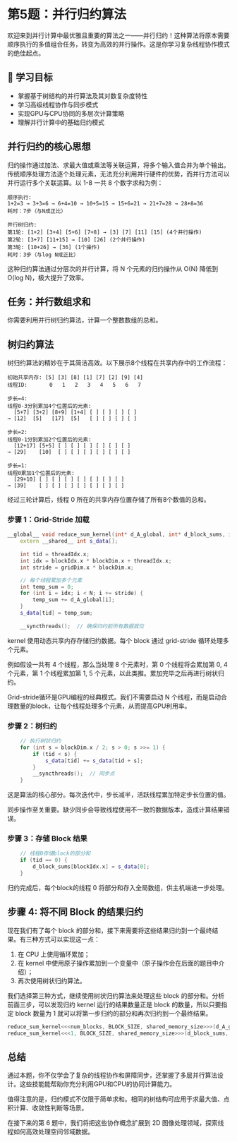 # 第5题：并行归约算法

欢迎来到并行计算中最优雅且重要的算法之一——并行归约！这种算法将原本需要顺序执行的多值组合任务，转变为高效的并行操作。这是你学习复杂线程协作模式的绝佳起点。

## 🎯 学习目标

- 掌握基于树结构的并行算法及其对数复杂度特性
- 学习高级线程协作与同步模式
- 实现GPU与CPU协同的多层次计算策略
- 理解并行计算中的基础归约模式

## 并行归约的核心思想

归约操作通过加法、求最大值或乘法等关联运算，将多个输入值合并为单个输出。传统顺序处理方法逐个处理元素，无法充分利用并行硬件的优势，而并行方法可以并行运行多个关联运算。以 1-8 一共 8 个数字求和为例：

```
顺序执行:
1+2=3 → 3+3=6 → 6+4=10 → 10+5=15 → 15+6=21 → 21+7=28 → 28+8=36
耗时：7步（与N成正比）

并行树归约:
第1轮: [1+2] [3+4] [5+6] [7+8] → [3] [7] [11] [15] (4个并行操作)
第2轮: [3+7] [11+15] → [10] [26] (2个并行操作)  
第3轮: [10+26] → [36] (1个操作)
耗时：3步（与log N成正比）
```

这种归约算法通过分层次的并行计算，将 N 个元素的归约操作从 O(N) 降低到 O(log N)，极大提升了效率。

## 任务：并行数组求和

你需要利用并行树归约算法，计算一个整数数组的总和。

## 树归约算法

树归约算法的精妙在于其简洁高效。以下展示8个线程在共享内存中的工作流程：

```
初始共享内存: [5] [3] [8] [1] [7] [2] [9] [4]
线程ID:       0   1   2   3   4   5   6   7

步长=4:
线程0-3分别累加4个位置后的元素:
  [5+7] [3+2] [8+9] [1+4] [ ] [ ] [ ] [ ]
→ [12]  [5]   [17]  [5]   [ ] [ ] [ ] [ ]

步长=2:  
线程0-1分别累加2个位置后的元素:
  [12+17] [5+5] [ ] [ ] [ ] [ ] [ ] [ ]
→ [29]    [10]  [ ] [ ] [ ] [ ] [ ] [ ]

步长=1:
线程0累加1个位置后的元素:
  [29+10] [ ] [ ] [ ] [ ] [ ] [ ] [ ]
→ [39]    [ ] [ ] [ ] [ ] [ ] [ ] [ ]
```

经过三轮计算后，线程 0 所在的共享内存位置存储了所有8个数值的总和。

### 步骤 1：Grid-Stride 加载

```cpp
__global__ void reduce_sum_kernel(int* d_A_global, int* d_block_sums, int N) {
    extern __shared__ int s_data[];
    
    int tid = threadIdx.x;
    int idx = blockIdx.x * blockDim.x + threadIdx.x;
    int stride = gridDim.x * blockDim.x;

    // 每个线程累加多个元素
    int temp_sum = 0;
    for (int i = idx; i < N; i += stride) {
        temp_sum += d_A_global[i];
    }
    s_data[tid] = temp_sum;
    
    __syncthreads();  // 确保归约前所有数据就位
```

kernel 使用动态共享内存存储归约数据。每个 block 通过 grid-stride 循环处理多个元素。

例如假设一共有 4 个线程，那么当处理 8 个元素时，第 0 个线程将会累加第 0, 4 个元素，第 1 个线程累加第 1, 5 个元素，以此类推。累加完毕之后再进行树状归约。

Grid-stride循环是GPU编程的经典模式。我们不需要启动 N 个线程，而是启动合理数量的block，让每个线程处理多个元素，从而提高GPU利用率。

### 步骤 2：树归约

```cpp
    // 执行树状归约
    for (int s = blockDim.x / 2; s > 0; s >>= 1) {
        if (tid < s) {
            s_data[tid] += s_data[tid + s];
        }
        __syncthreads();  // 同步点
    }
```

这是算法的核心部分。每次迭代中，步长减半，活跃线程累加特定步长位置的值。

同步操作至关重要。缺少同步会导致线程使用不一致的数据版本，造成计算结果错误。

### 步骤 3：存储 Block 结果

```cpp
    // 线程0存储block的部分和
    if (tid == 0) {
        d_block_sums[blockIdx.x] = s_data[0];
    }
```

归约完成后，每个block的线程 0 将部分和存入全局数组，供主机端进一步处理。

## 步骤 4: 将不同 Block 的结果归约

现在我们有了每个 block 的部分和，接下来需要将这些结果归约到一个最终结果。有三种方式可以实现这一点：

1. 在 CPU 上使用循环累加；
2. 在 kernel 中使用原子操作累加到一个变量中（原子操作会在后面的题目中介绍）；
3. 再次使用树状归约算法。

我们选择第三种方式，继续使用树状归约算法来处理这些 block 的部分和。分析前面三步，可以发现归约 kernel 运行的结果数量正是 block 的数量，所以只要指定 block 数量为 1 就可以将第一步归约的部分和再次归约到一个最终结果。

```cpp
reduce_sum_kernel<<<num_blocks, BLOCK_SIZE, shared_memory_size>>>(d_A_global, d_block_sums, N);
reduce_sum_kernel<<<1, BLOCK_SIZE, shared_memory_size>>>(d_block_sums, result, num_blocks);
```

## 总结

通过本题，你不仅学会了复杂的线程协作和屏障同步，还掌握了多层并行算法设计。这些技能能帮助你充分利用GPU和CPU的协同计算能力。

值得注意的是，归约模式不仅限于简单求和。相同的树结构可应用于求最大值、点积计算、收敛性判断等场景。

在接下来的第 6 题中，我们将把这些协作概念扩展到 2D 图像处理领域，探索线程如何高效处理空间邻域数据。